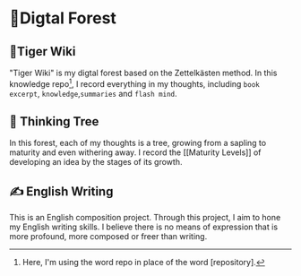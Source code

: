 # 🌳Digtal Forest


## 🐯Tiger Wiki 

"Tiger Wiki" is my digtal forest based on the Zettelkästen method. In this knowledge repo[^1], I record everything in my thoughts, including `book excerpt`, `knowledge`,`summaries` and `flash mind`.


## 🌲 Thinking Tree

In this forest, each of my thoughts is a tree, growing from a sapling to maturity and even withering away. I record the [[Maturity Levels]] of developing an idea by the stages of its growth.


## ✍️ English Writing

This is an English composition project. Through this project, I aim to hone my English writing skills. I believe there is no means of expression that is more profound, more composed or freer than writing.


[^1]: Here, I'm using the word repo in place of the word [repository].

